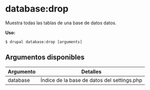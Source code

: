 # database:drop
Muestra todas las tablas de una base de datos datos.

**Uso:**
```
$ drupal database:drop [arguments] 
```

## Argumentos disponibles
Argumento | Detalles
---------|-------------
database | Índice de la base de datos del settings.php
